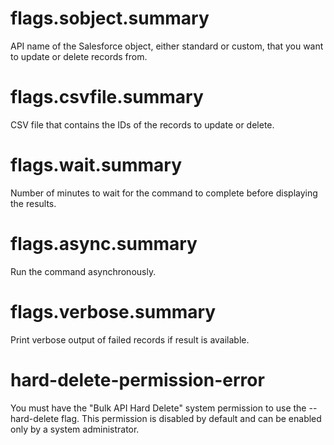 # flags.sobject.summary

API name of the Salesforce object, either standard or custom, that you want to update or delete records from.

# flags.csvfile.summary

CSV file that contains the IDs of the records to update or delete.

# flags.wait.summary

Number of minutes to wait for the command to complete before displaying the results.

# flags.async.summary

Run the command asynchronously.

# flags.verbose.summary

Print verbose output of failed records if result is available.

# hard-delete-permission-error

You must have the "Bulk API Hard Delete" system permission to use the --hard-delete flag. This permission is disabled by default and can be enabled only by a system administrator.

